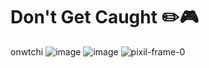 # Don't Get Caught ✏️🎮
onwtchi
![image](https://github.com/user-attachments/assets/56f9b198-c508-4a3c-b6cb-68bfa7f0eb09)
![image](https://github.com/user-attachments/assets/11cf65f3-01d8-4ebf-a023-9638c7838759)
![pixil-frame-0](https://github.com/user-attachments/assets/e1c44991-92b5-4408-b36f-0334df408077)

